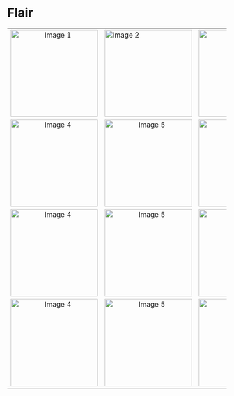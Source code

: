 # Flair

<!-- Markdown Table -->
<table>
  <tr>
    <td align="center"><img src="![IMG_0030](https://github.com/MhmadRaziq/Flair_breif/assets/76057495/ddefe7c7-03b0-4d0f-80c6-48d78dfa28f4)
" width="200px" alt="Image 1"></td>
    <td align="center§"><img src="![IMG_0031](https://github.com/MhmadRaziq/Flair_breif/assets/76057495/22f28dfa-28b0-4f70-9907-5ecca0848cfa)
" width="200px" alt="Image 2"></td>
    <td align="center"><img src="![IMG_0032](https://github.com/MhmadRaziq/Flair_breif/assets/76057495/d056aa0d-29d9-4e1e-96b5-4cbf1e0cb32d)
" width="200px" alt="Image 3"></td>
  </tr>
  <tr>
    <td align="center"><img src="![IMG_0036](https://github.com/MhmadRaziq/Flair_breif/assets/76057495/166149e3-ac82-4025-aefa-399c39bb23ce)
" width="200px" alt="Image 4"></td>
    <td align="center"><img src="![IMG_0037](https://github.com/MhmadRaziq/Flair_breif/assets/76057495/f06f0ac9-9d44-4ae0-a0cc-33cafc33e94a)
" width="200px" alt="Image 5"></td>
    <td align="center"><img src="![IMG_0039](https://github.com/MhmadRaziq/Flair_breif/assets/76057495/ca52cc14-129a-4ee4-8874-58c356b457e7)
" width="200px" alt="Image 6"></td>
  </tr>
    <tr>
    <td align="center"><img src="![IMG_0040](https://github.com/MhmadRaziq/Flair_breif/assets/76057495/93684d6c-0d76-4efe-91b8-0303866964fc)
" width="200px" alt="Image 4"></td>
    <td align="center"><img src="![IMG_0041](https://github.com/MhmadRaziq/Flair_breif/assets/76057495/af5e7ab8-c5c9-4853-bdc1-ad220403947a)
" width="200px" alt="Image 5"></td>
    <td align="center"><img src="![IMG_0042](https://github.com/MhmadRaziq/Flair_breif/assets/76057495/25bb3a87-dc9b-497b-845d-2f4850c230f3)
" width="200px" alt="Image 6"></td>
  </tr>
      <tr>
    <td align="center"><img src=![IMG_0043](https://github.com/MhmadRaziq/Flair_breif/assets/76057495/ea6a074c-581f-479e-976c-8b5a5b6bac65)
"" width="200px" alt="Image 4"></td>
    <td align="center"><img src="![IMG_0044](https://github.com/MhmadRaziq/Flair_breif/assets/76057495/26a28c74-a347-4f9b-a1f5-1dacb2a2e990)
" width="200px" alt="Image 5"></td>
    <td align="center"><img src="![IMG_0045](https://github.com/MhmadRaziq/Flair_breif/assets/76057495/19a823ad-c0b7-40dc-943b-6de838d16d6e)
" width="200px" alt="Image 6"></td>
  </tr>
</table>
